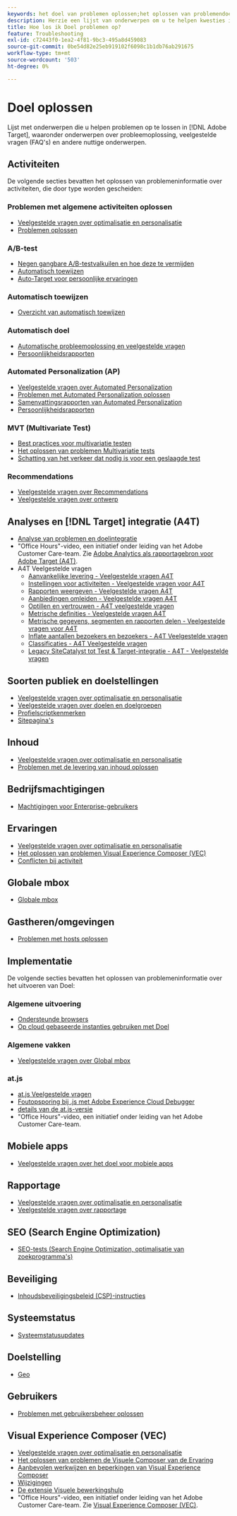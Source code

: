 ```yaml
---
keywords: het doel van problemen oplossen;het oplossen van problemendoel
description: Herzie een lijst van onderwerpen om u te helpen kwesties in Adobe Target, met inbegrip van het oplossen van problemenonderwerpen, vaak gestelde vragen (FAQs), en andere nuttige onderwerpen oplossen.
title: Hoe los ik Doel problemen op?
feature: Troubleshooting
exl-id: c72443f0-1ea2-4f81-9bc3-495a8d459083
source-git-commit: 0be54d82e25eb919102f6098c1b1db76ab291675
workflow-type: tm+mt
source-wordcount: '503'
ht-degree: 0%

---
```


# Doel oplossen

Lijst met onderwerpen die u helpen problemen op te lossen in [!DNL Adobe Target], waaronder onderwerpen over probleemoplossing, veelgestelde vragen (FAQ&#39;s) en andere nuttige onderwerpen.

## Activiteiten

De volgende secties bevatten het oplossen van problemeninformatie over activiteiten, die door type worden gescheiden:

### Problemen met algemene activiteiten oplossen

* [Veelgestelde vragen over optimalisatie en personalisatie](/help/main/c-intro/cmp-target-standard-cheatsheet.md)
* [Problemen oplossen](/help/main/c-activities/c-troubleshooting-activities/troubleshooting-activities.md)

### A/B-test

* [Negen gangbare A/B-testvalkuilen en hoe deze te vermijden](/help/main/c-activities/t-test-ab/common-ab-testing-pitfalls.md)
* [Automatisch toewijzen](/help/main/c-activities/automated-traffic-allocation/automated-traffic-allocation.md)
* [Auto-Target voor persoonlijke ervaringen](/help/main/c-activities/auto-target/auto-target-to-optimize.md)

### Automatisch toewijzen

* [Overzicht van automatisch toewijzen](/help/main/c-activities/automated-traffic-allocation/automated-traffic-allocation.md#section_0E72C1D72DE74F589F965D4B1763E5C3)

### Automatisch doel

* [Automatische probleemoplossing en veelgestelde vragen](/help/main/c-activities/auto-target/auto-target-troubleshooting-faqs.md)
* [Persoonlijkheidsrapporten](/help/main/c-reports/c-personalization-insights-reports/personalization-insights-reports.md)

### Automated Personalization (AP)

* [Veelgestelde vragen over Automated Personalization](/help/main/c-activities/t-automated-personalization/automated-personalization-faq.md)
* [Problemen met Automated Personalization oplossen](/help/main/c-activities/t-automated-personalization/ap-trouble.md)
* [Samenvattingsrapporten van Automated Personalization](/help/main/c-reports/personalization-reports/reports-ap.md)
* [Persoonlijkheidsrapporten](/help/main/c-reports/c-personalization-insights-reports/personalization-insights-reports.md)

### MVT (Multivariate Test)

* [Best practices voor multivariatie testen](/help/main/c-activities/c-multivariate-testing/best-practices.md)
* [Het oplossen van problemen Multivariatie tests](/help/main/c-activities/c-multivariate-testing/best-practices.md)
* [Schatting van het verkeer dat nodig is voor een geslaagde test](/help/main/c-activities/c-multivariate-testing/t-create-multivariate-test/traffic-estimator.md)

### Recommendations

* [Veelgestelde vragen over Recommendations](/help/main/c-recommendations/c-recommendations-faq/recommendations-faq.md)
* [Veelgestelde vragen over ontwerp](/help/main/c-recommendations/c-design-overview/template-faq.md)

## Analyses en [!DNL Target] integratie (A4T)

* [Analyse van problemen en doelintegratie](/help/main/c-integrating-target-with-mac/a4t/c-a4t-troubleshooting/a4t-troubleshooting.md)
* &quot;Office Hours&quot;-video, een initiatief onder leiding van het Adobe Customer Care-team. Zie [Adobe Analytics als rapportagebron voor Adobe Target (A4T)](/help/main/c-integrating-target-with-mac/a4t/a4t.md).
* A4T Veelgestelde vragen
   * [Aanvankelijke levering - Veelgestelde vragen A4T](/help/main/c-integrating-target-with-mac/a4t/r-a4t-faq/a4t-faq-initial-provisioning.md)
   * [Instellingen voor activiteiten - Veelgestelde vragen voor A4T](/help/main/c-integrating-target-with-mac/a4t/r-a4t-faq/a4t-faq-activity-setup.md)
   * [Rapporten weergeven - Veelgestelde vragen A4T](/help/main/c-integrating-target-with-mac/a4t/r-a4t-faq/a4t-faq-viewing-reports.md)
   * [Aanbiedingen omleiden - Veelgestelde vragen A4T](/help/main/c-integrating-target-with-mac/a4t/r-a4t-faq/a4t-faq-redirect-offers.md)
   * [Optillen en vertrouwen - A4T veelgestelde vragen](/help/main/c-integrating-target-with-mac/a4t/r-a4t-faq/a4t-faq-lift-and-confidence.md)
   * [Metrische definities - Veelgestelde vragen A4T](/help/main/c-integrating-target-with-mac/a4t/r-a4t-faq/a4t-faq-metric-definition.md)
   * [Metrische gegevens, segmenten en rapporten delen - Veelgestelde vragen voor A4T](/help/main/c-target/c-troubleshooting-targets-and-audiences/a4t-faq-sharing-metrics-audiences-reports.md)
   * [Inflate aantallen bezoekers en bezoekers - A4T Veelgestelde vragen](/help/main/c-integrating-target-with-mac/a4t/r-a4t-faq/a4t-faq-inflated-visit-and-visitor-counts.md)
   * [Classificaties - A4T Veelgestelde vragen](/help/main/c-integrating-target-with-mac/a4t/r-a4t-faq/a4t-faq-classifications.md)
   * [Legacy SiteCatalyst tot Test &amp; Target-integratie - A4T - Veelgestelde vragen](/help/main/c-integrating-target-with-mac/a4t/r-a4t-faq/a4t-faq-old-integration.md)

## Soorten publiek en doelstellingen

* [Veelgestelde vragen over optimalisatie en personalisatie](/help/main/c-intro/cmp-target-standard-cheatsheet.md)
* [Veelgestelde vragen over doelen en doelgroepen](/help/main/c-target/c-troubleshooting-targets-and-audiences/troubleshooting-targets-and-audiences.md)
* [Profielscriptkenmerken](/help/main/c-target/c-visitor-profile/profile-parameters.md)
* [Sitepagina&#39;s](/help/main/c-target/c-audiences/c-target-rules/site-pages.md)

## Inhoud

* [Veelgestelde vragen over optimalisatie en personalisatie](/help/main/c-intro/cmp-target-standard-cheatsheet.md)
* [Problemen met de levering van inhoud oplossen](/help/main/c-activities/c-troubleshooting-activities/content-trouble.md)

## Bedrijfsmachtigingen

* [Machtigingen voor Enterprise-gebruikers](/help/main/administrating-target/c-user-management/property-channel/property-channel.md)

## Ervaringen

* [Veelgestelde vragen over optimalisatie en personalisatie](/help/main/c-intro/cmp-target-standard-cheatsheet.md)
* [Het oplossen van problemen Visual Experience Composer (VEC)](/help/main/c-experiences/c-visual-experience-composer/r-troubleshoot-composer/troubleshoot-composer.md)
* [Conflicten bij activiteit](/help/main/c-experiences/c-visual-experience-composer/activity-collisions.md)

## Globale mbox

* [Globale mbox](https://developer.adobe.com/target/implement/client-side/atjs/global-mbox/global-mbox-faq/)

## Gastheren/omgevingen

* [Problemen met hosts oplossen](/help/main/administrating-target/hosts.md)

## Implementatie

De volgende secties bevatten het oplossen van problemeninformatie over het uitvoeren van Doel:

### Algemene uitvoering

* [Ondersteunde browsers](https://developer.adobe.com/target/before-implement/supported-browsers/)
* [Op cloud gebaseerde instanties gebruiken met Doel](https://developer.adobe.com/target/implement/client-side/target-debugging-atjs/targeting-using-cloud-based-instances/)

### Algemene vakken

* [Veelgestelde vragen over Global mbox](https://developer.adobe.com/target/implement/client-side/atjs/global-mbox/global-mbox-faq/)

### at.js

* [at.js Veelgestelde vragen](https://developer.adobe.com/target/implement/client-side/atjs/target-atjs-faq/target-atjs-faq/)
* [Foutopsporing bij .js met Adobe Experience Cloud Debugger](https://developer.adobe.com/target/implement/client-side/target-debugging-atjs/target-debugging-atjs/)
* [details van de at.js-versie](https://developer.adobe.com/target/implement/client-side/atjs/target-atjs-versions/)
* &quot;Office Hours&quot;-video, een initiatief onder leiding van het Adobe Customer Care-team.

## Mobiele apps

* [Veelgestelde vragen over het doel voor mobiele apps](https://developer.adobe.com/target/implement/mobile/mobile-faq/)

## Rapportage

* [Veelgestelde vragen over optimalisatie en personalisatie](/help/main/c-intro/cmp-target-standard-cheatsheet.md)
* [Veelgestelde vragen over rapportage](/help/main/c-reports/reporting-frequently-asked-questions.md)

## SEO (Search Engine Optimization)

* [SEO-tests (Search Engine Optimization, optimalisatie van zoekprogramma&#39;s)](https://developer.adobe.com/target/implement/client-side/atjs/how-atjs-works/how-atjs-works/)

## Beveiliging

* [Inhoudsbeveiligingsbeleid (CSP)-instructies](https://developer.adobe.com/target/before-implement/privacy/content-security-policy/)

## Systeemstatus

* [Systeemstatusupdates](/help/main/r-release-notes/system-status-updates.md)

## Doelstelling

* [Geo](/help/main/c-target/c-audiences/c-target-rules/geo.md)

## Gebruikers

* [Problemen met gebruikersbeheer oplossen](/help/main/administrating-target/c-user-management/c-user-management/troubleshooting-user-management.md)

## Visual Experience Composer (VEC)

* [Veelgestelde vragen over optimalisatie en personalisatie](/help/main/c-intro/cmp-target-standard-cheatsheet.md)
* [Het oplossen van problemen de Visuele Composer van de Ervaring](/help/main/c-experiences/c-visual-experience-composer/r-troubleshoot-composer/troubleshoot-composer.md)
* [Aanbevolen werkwijzen en beperkingen van Visual Experience Composer](/help/main/c-experiences/c-visual-experience-composer/experience-composer-best-practices.md)
* [Wijzigingen](/help/main/c-experiences/c-visual-experience-composer/c-vec-code-editor/vec-code-editor.md)
* [De extensie Visuele bewerkingshulp](/help/main/c-experiences/c-visual-experience-composer/r-troubleshoot-composer/visual-editing-helper-extension.md)
* &quot;Office Hours&quot;-video, een initiatief onder leiding van het Adobe Customer Care-team. Zie [Visual Experience Composer (VEC)](/help/main/c-experiences/c-visual-experience-composer/visual-experience-composer.md).
